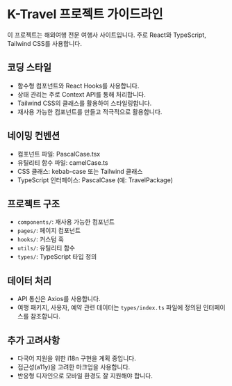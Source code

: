 <!-- Use this file to provide workspace-specific custom instructions to Copilot. For more details, visit https://code.visualstudio.com/docs/copilot/copilot-customization#_use-a-githubcopilotinstructionsmd-file -->

# K-Travel 프로젝트 가이드라인

이 프로젝트는 해외여행 전문 여행사 사이트입니다. 주로 React와 TypeScript, Tailwind CSS를 사용합니다.

## 코딩 스타일

- 함수형 컴포넌트와 React Hooks를 사용합니다.
- 상태 관리는 주로 Context API를 통해 처리합니다.
- Tailwind CSS의 클래스를 활용하여 스타일링합니다.
- 재사용 가능한 컴포넌트를 만들고 적극적으로 활용합니다.

## 네이밍 컨벤션

- 컴포넌트 파일: PascalCase.tsx
- 유틸리티 함수 파일: camelCase.ts
- CSS 클래스: kebab-case 또는 Tailwind 클래스
- TypeScript 인터페이스: PascalCase (예: TravelPackage)

## 프로젝트 구조

- `components/`: 재사용 가능한 컴포넌트
- `pages/`: 페이지 컴포넌트
- `hooks/`: 커스텀 훅
- `utils/`: 유틸리티 함수
- `types/`: TypeScript 타입 정의

## 데이터 처리

- API 통신은 Axios를 사용합니다.
- 여행 패키지, 사용자, 예약 관련 데이터는 `types/index.ts` 파일에 정의된 인터페이스를 참조합니다.

## 추가 고려사항

- 다국어 지원을 위한 i18n 구현을 계획 중입니다.
- 접근성(a11y)을 고려한 마크업을 사용합니다.
- 반응형 디자인으로 모바일 환경도 잘 지원해야 합니다.
